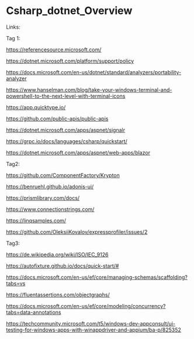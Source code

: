 # Csharp_dotnet_Overview

Links:

Tag 1:

https://referencesource.microsoft.com/

https://dotnet.microsoft.com/platform/support/policy

https://docs.microsoft.com/en-us/dotnet/standard/analyzers/portability-analyzer

https://www.hanselman.com/blog/take-your-windows-terminal-and-powershell-to-the-next-level-with-terminal-icons

https://app.quicktype.io/

https://github.com/public-apis/public-apis

https://dotnet.microsoft.com/apps/aspnet/signalr

https://grpc.io/docs/languages/csharp/quickstart/

https://dotnet.microsoft.com/apps/aspnet/web-apps/blazor

Tag2: 

https://github.com/ComponentFactory/Krypton

https://benruehl.github.io/adonis-ui/

https://prismlibrary.com/docs/

https://www.connectionstrings.com/

https://linqsamples.com/

https://github.com/OleksiiKovalov/expressprofiler/issues/2

Tag3:

https://de.wikipedia.org/wiki/ISO/IEC_9126

https://autofixture.github.io/docs/quick-start/#

https://docs.microsoft.com/en-us/ef/core/managing-schemas/scaffolding?tabs=vs

https://fluentassertions.com/objectgraphs/

https://docs.microsoft.com/en-us/ef/core/modeling/concurrency?tabs=data-annotations

https://techcommunity.microsoft.com/t5/windows-dev-appconsult/ui-testing-for-windows-apps-with-winappdriver-and-appium/ba-p/825352
